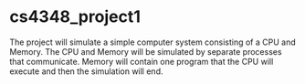 # cs4348_project1
The project will simulate a simple computer system consisting of a CPU and Memory. The CPU and Memory will be simulated by separate processes that communicate. Memory will contain one program that the CPU will execute and then the simulation will end.
